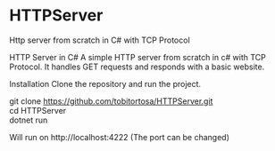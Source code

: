 # HTTPServer
Http server from scratch in C# with TCP Protocol

HTTP Server in C#
A simple HTTP server from scratch in c# with TCP Protocol. It handles GET requests and responds with a basic website.

Installation
Clone the repository and run the project.

git clone https://github.com/tobitortosa/HTTPServer.git <br/>
cd HTTPServer <br/>
dotnet run <br/>

Will run on http://localhost:4222 (The port can be changed)
